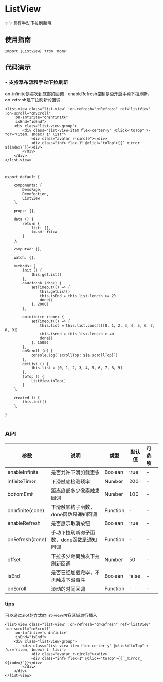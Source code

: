 # ListView

✨✨ 具有手动下拉刷新哦

## 使用指南
```
import {ListView} from 'mona'
```

## 代码演示

### • 支持瀑布流和手动下拉刷新

on-infinite是每次到底部的回调，enableRefresh控制是否开启手动下拉刷新，on-refresh是下拉刷新的回调


```
<list-view class="list-view" :on-refresh="onRefresh" ref="listView" :on-scroll="onScroll"
	:on-infinite="onInfinite"
	:isEnd="isEnd">
	<div class="list-view-group">
		<div class="list-view-item flex-center-y" @click="toTop" v-for="(item, index) in list">
			<div class="avatar r-circle"></div>
			<div class="info flex-1" @click="toTop">{{`_mirror_ ${index}`}}</div>
		</div>
	</div>
</list-view>



export default {

	components: {
		DemoPage,
		DemoSection,
		ListView
	},

	props: {},

	data () {
		return {
			list: [],
			isEnd: false
		}
	},

	computed: {},

	watch: {},

	methods: {
		init () {
			this.getList()
		},
		onRefresh (done) {
			setTimeout(() => {
				this.getList()
				this.isEnd = this.list.length >= 20
				done()
			}, 2000)
		},

		onInfinite (done) {
			setTimeout(() => {
				this.list = this.list.concat([0, 1, 2, 3, 4, 5, 6, 7, 8, 9])
				this.isEnd = this.list.length > 40
				done()
			}, 1500)
		},
		onScroll (e) {
			console.log(`scrollTop: ${e.scrollTop}`)
		},
		getList () {
			this.list = [0, 1, 2, 3, 4, 5, 6, 7, 8, 9]
		},
		toTop () {
			ListView.toTop()
		}
	},

	created () {
		this.init()
	},

}


```

## API


| 参数 | 说明 | 类型 | 默认值 | 可选项 |
| --- | --- | --- | --- | :-- |
| enableInfinite | 是否允许下滑加载更多 | Boolean | true | - |
| infiniteTimer | 下滑触底检测频率 | Number | 200 | - |
| bottomEmit | 距离底部多少像素触发回调	 | Number | 100 | - |
| onInfinite(done)	 | 下滑触底钩子函数，done函数是通知回调 | Function | - | - |
| enableRefresh | 是否展示取消按钮 | Boolean | true | - |
| onRefresh(done)	 | 手动下拉刷新钩子函数，done函数是通知回调 | Function | - | - |
| offset| 下拉多少距离触发下拉刷新回调 | Number | 50 | - |
| isEnd | 是否已经加载完毕，不再触发下滑事件 | Boolean | false | - |
| onScroll | 滚动的时间回调 | Function | - | - |


### tips

可以通过slot的方式向list-view内容区域进行插入

```
<list-view class="list-view" :on-refresh="onRefresh" ref="listView" :on-scroll="onScroll"
	:on-infinite="onInfinite"
	:isEnd="isEnd">
	<div class="list-view-group">
		<div class="list-view-item flex-center-y" @click="toTop" v-for="(item, index) in list">
			<div class="avatar r-circle"></div>
			<div class="info flex-1" @click="toTop">{{`_mirror_ ${index}`}}</div>
		</div>
	</div>
</list-view>
```


